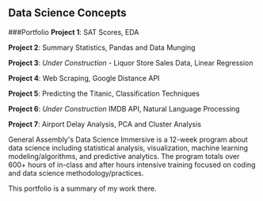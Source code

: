 ## Data Science Concepts
###Portfolio
**Project 1**: SAT Scores, EDA

**Project 2**: Summary Statistics, Pandas and Data Munging

**Project 3**:  *Under Construction*  - Liquor Store Sales Data, Linear Regression

**Project 4**: Web Scraping, Google Distance API

**Project 5**: Predicting the Titanic, Classification Techniques

**Project 6**:  *Under Construction*  IMDB API, Natural Language Processing 

**Project 7**: Airport Delay Analysis, PCA and Cluster Analysis


General Assembly's Data Science Immersive is a 12-week program about data science including statistical analysis, visualization, machine learning modeling/algorithms, and predictive analytics. The program totals over 600+ hours of in-class and after hours intensive training focused on coding and data science methodology/practices.

This portfolio is a summary of my work there. 

